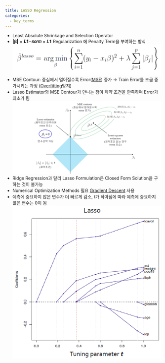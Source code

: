 ```yaml
---
title: LASSO Regression
categories:
  - key_terms
---
```


- Least Absolute Shrinkage and Selection Operator 
- **|β|** = **𝑳𝟏−𝑛𝑜𝑟𝑚** = 𝑳𝟏 Regularization 에 Penalty Term을 부여하는 방식
	![image](https://github.com/code7ssage/code7ssage.github.io/blob/master/assets/attached%20file/Pasted%20image%2020240104144805.png?raw=true)
- MSE Contour: 중심에서 멀어질수록 Error([MSE](https://code7ssage.github.io/MSE/)) 증가 → Train Error를 조금 증가시키는 과정 ([Overfitting](https://code7ssage.github.io/Overfitting/)방지) 
- Lasso Estimator와 MSE Contour가 만나는 점이 제약 조건을 만족하며 Error가 최소가 됨
	![image](https://github.com/code7ssage/code7ssage.github.io/blob/master/assets/attached%20file/Pasted%20image%2020240104144912.png?raw=true)
- Ridge Regression과 달리 Lasso Formulation은 Closed Form Solution을 구하는 것이 불가능
- Numerical Optimization Methods 필요
	[Gradient Descent](https://code7ssage.github.io/Gradient-Descent/) 사용
- 예측에 중요하지 않은 변수가 더 빠르게 감소, t가 작아짐에 따라 예측에 중요하지 않은 변수는 0이 됨
	![image](https://github.com/code7ssage/code7ssage.github.io/blob/master/assets/attached%20file/Pasted%20image%2020240104145513.png?raw=true)
